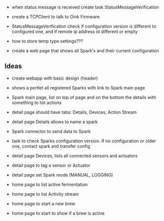 * when status message is received create task StatusMessageVerification
* create a TCPClient to talk to Oink Firmware
* StatusMessageVerification check if configuration version is different to configured one, and if remote ip address id different or empty

* how to store temp type settings???


* create a web page that shows all Spark's and their current configuration 


Ideas
-----


* create webapp with basic design (header)
* shows a portlet all registered Sparks with link to Spark main page
* Spark main page, list on top of page and on the bottom the details with something to list actions
* detail page should have tabs: Details, Devices, Action Stream
* detail page Details allows to name a spark

* Spark connector to send data to Spark
* task to check Sparks configuration version. If no configuration or older one, contact spark and transfer config

* detail page Devices, lists all connected sensors and actuators
* detail page to tag a sensor or Actuator
* detail page set Spark mode (MANUAL, LOGGING)



* home page to list active fermentation
* home page to list Activity stream
* home page to start a new brew
* home page to start to show if a brew is active

